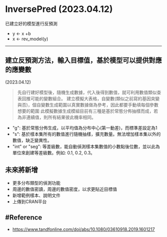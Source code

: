 # InversePred (2023.04.12)

已建立好的模型進行反預測

  - y <- x +b
  - x <- rev_model(y)  
------------------------------

建立反預測方法，輸入目標值，基於模型可以提供對應的應變數
------------------------------
(2023.04.12)
> 先自行建好模型後，隨機生成數據，代入後得到數值，就可利用數值類似查表回推可能的變數組合。
> 建立模擬大表格，自變數(類似之前寫的基因突變與否)，個自變數生成範圍以真實數據做為參考，因此都要手動填每個參數想要的範圍
> 此模擬數據生成模組目前有三種是基於常態分佈抽樣而成，若為非連續值，則所有結果彼此機率相同。
> 
  - "g": 基於常態分佈生成，以平均值為分布中心(第一動差)，而標準差設定為1
  - "s": 基於樣本集所有的數值進行隨機抽樣，擴充數量。無法增加樣本集以外的數值，缺乏變異性。 
  - "int" or "seg": 等差級數，能自動偵測樣本集數值的小數點後位數，並以此為單位來創建等差級數。例如: 0.1, 0.2, 0.3。 


未來將新增
--------------------------------
  - 更多分布類型的偵測功能
  - 周邊的數值密讀，周邊的數值密度，以求更貼近目標值
  - 新增範例樣本、說明文件
  - 上傳到CRAN平台


#Reference
------------------------------
- https://www.tandfonline.com/doi/abs/10.1080/03610918.2019.1601217
